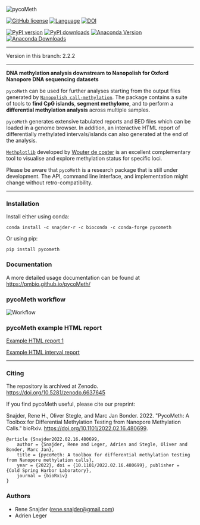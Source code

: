 ![pycoMeth](https://pmbio.github.io/pycoMeth/images/pycoMeth_long.png)

[![GitHub license](https://img.shields.io/github/license/a-slide/pycoMeth.svg)](https://github.com/a-slide/pycoMeth/blob/master/LICENSE)
[![Language](https://img.shields.io/badge/Language-Python3.7+-yellow.svg)](https://www.python.org/)
[![DOI](https://zenodo.org/badge/DOI/10.5281/zenodo.7373424.svg)](https://doi.org/10.5281/zenodo.7373424)

[![PyPI version](https://badge.fury.io/py/pycoMeth.svg)](https://badge.fury.io/py/pycoMeth)
[![PyPI downloads](https://pepy.tech/badge/pycoMeth)](https://pepy.tech/project/pycoMeth)
[![Anaconda Version](https://anaconda.org/snajder-r/pycometh/badges/version.svg)](https://anaconda.org/snajder-r/pycometh)
[![Anaconda Downloads](https://anaconda.org/snajder-r/pycometh/badges/downloads.svg)](https://anaconda.org/snajder-r/pycometh)

---
Version in this branch: 2.2.2

---

**DNA methylation analysis downstream to Nanopolish for Oxford Nanopore DNA sequencing datasets**

`pycoMeth` can be used for further analyses starting from the output files generated by [`Nanopolish call-methylation`](https://github.com/jts/nanopolish). The package contains a suite of tools to **find CpG islands**, **segment methylome**, and to perform a **differential methylation analysis** across multiple samples.

`pycoMeth` generates extensive tabulated reports and BED files which can be loaded in a genome browser. In addition, an interactive HTML report of differentially
methylated intervals/islands can also generated at the end of the analysis.

[`Methplotlib`](https://github.com/wdecoster/methplotlib) developed by [Wouter de coster](https://twitter.com/wouter_decoster) is an excellent complementary tool to visualise and explore methylation status for specific loci.

Please be aware that `pycoMeth` is a research package that is still under development. The API, command line interface, and implementation might change without retro-compatibility.

---
### Installation

Install either using conda:

    conda install -c snajder-r -c bioconda -c conda-forge pycometh

Or using pip:
    
    pip install pycometh

### Documentation

A more detailed usage documentation can be found at https://pmbio.github.io/pycoMeth/

### pycoMeth workflow

![Workflow](https://pmbio.github.io/pycoMeth/images/overview.svg)


### pycoMeth example HTML report

[Example HTML report 1](https://pmbio.github.io/pycoMeth/examples/pycoMeth_summary_report.html)

[Example HTML interval report](https://pmbio.github.io/pycoMeth/examples/interval_reports/interval_0020_chr19-44756986-44758607.html)

---

### Citing

The repository is archived at Zenodo. https://doi.org/10.5281/zenodo.6637645

If you find pycoMeth useful, please cite our preprint:

Snajder, Rene H., Oliver Stegle, and Marc Jan Bonder. 2022. "PycoMeth: A Toolbox for Differential Methylation Testing from Nanopore Methylation Calls." bioRxiv. https://doi.org/10.1101/2022.02.16.480699.


    @article {Snajder2022.02.16.480699,
        author = {Snajder, Rene and Leger, Adrien and Stegle, Oliver and Bonder, Marc Jan},
	    title = {pycoMeth: A toolbox for differential methylation testing from Nanopore methylation calls},
	    year = {2022}, doi = {10.1101/2022.02.16.480699}, publisher = {Cold Spring Harbor Laboratory},
        journal = {bioRxiv}
    }


### Authors

* Rene Snajder (rene.snajder@gmail.com)
* Adrien Leger
